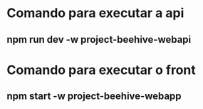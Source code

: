 # Comando para executar a api

## npm run dev -w project-beehive-webapi

# Comando para executar o front

## npm start -w project-beehive-webapp